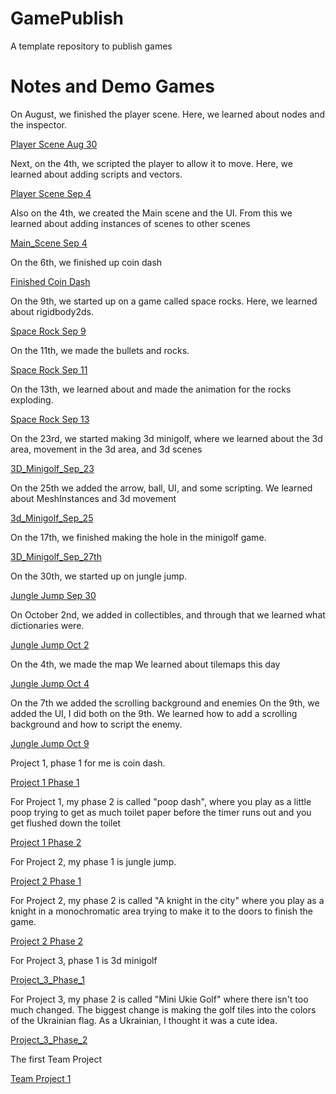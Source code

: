 # GamePublish
A template repository to publish games

<h1>Notes and Demo Games</h1>

<p>On August, we finished the player scene. Here, we learned
about nodes and the inspector.</p>

[Player Scene Aug 30](player_scene_09_03/)

<p>Next, on the 4th, we scripted the player to allow it to move.
Here, we learned about adding scripts and vectors.</p>

[Player Scene Sep 4](p_scene_moving_09_04/)

<p>Also on the 4th, we created the Main scene and the UI.
From this we learned about adding instances of scenes to other scenes</p>

[Main_Scene Sep 4](Main_scene_09_04/)

<p>On the 6th, we finished up coin dash</p>

[Finished Coin Dash](coin_dash_09_07/)

<p>On the 9th, we started up on a game called space rocks. 
Here, we learned about rigidbody2ds. </p>

[Space Rock Sep 9](space_rocks_09_09/)

<p>On the 11th, we made the bullets and rocks. </p>

[Space Rock Sep 11](space_rocks_09_11/)

<p>On the 13th, we learned about and made the animation for the rocks
exploding. </p>

[Space Rock Sep 13](space_rocks_09_13/)

<p>On the 23rd, we started making 3d minigolf, where we learned 
about the 3d area, movement in the 3d area, and 3d scenes</p>

[3D_Minigolf_Sep_23](3d_minigolf_09_23/)

<p>On the 25th we added the arrow, ball, UI, and some scripting.
We learned about MeshInstances and 3d movement</p>

[3d_Minigolf_Sep_25](3d_minigolf_09_25/)

<p>On the 17th, we finished making the hole in the 
minigolf game.</p>

[3D_Minigolf_Sep_27th](3d_minigolf_09_27/)

<p>On the 30th, we started up on jungle jump.</p>

[Jungle Jump Sep 30](jungle_jump_09_30/)

<p>On October 2nd, we added in collectibles, and 
through that we learned what dictionaries were.</p>

[Jungle Jump Oct 2](jungle_jump_10_02/)

<p>On the 4th, we made the map
We learned about tilemaps this day</p>

[Jungle Jump Oct 4](jungle_jump_10_04/)

<p>On the 7th we added the scrolling background and enemies
On the 9th, we added the UI, I did both on the 9th.
We learned how to add a scrolling background and how to script the enemy.</p>

[Jungle Jump Oct 9](jungle_jump_10_09/)

<p>Project 1, phase 1 for me is coin dash.</p>

[Project 1 Phase 1](project_phase_1/)

<p>For Project 1, my phase 2 is called "poop dash",
where you play as a little poop trying to get as much toilet paper
before the timer runs out and you get flushed down the toilet</p>

[Project 1 Phase 2](project_phase_2/)

<p>For Project 2, my phase 1 is jungle jump.</p>

[Project 2 Phase 1](project_2_phase_1/)

<p>For Project 2, my phase 2 is called "A knight in the city"
where you play as a knight in a monochromatic area trying to make it to the 
doors to finish the game.</p>

[Project 2 Phase 2](project_2_phase_2/)

<p>For Project 3, phase 1 is 3d minigolf</p>

[Project_3_Phase_1](project_3_phase_1/)

<p>For Project 3, my phase 2 is called "Mini Ukie Golf"
where there isn't too much changed. The biggest change is making
the golf tiles into the colors of the Ukrainian flag. As a Ukrainian,
I thought it was a cute idea.</p>

[Project_3_Phase_2](project_3_phase_2/)

<p>The first Team Project</p>

[Team Project 1](Team_Project_Bridge/)
